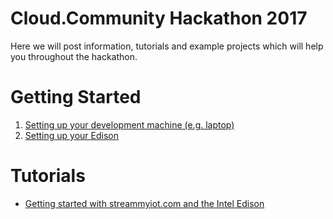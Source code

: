 # Cloud.Community Hackathon 2017

Here we will post information, tutorials and example projects which will help you throughout the hackathon.

Getting Started
===============

1. [Setting up your development machine (e.g. laptop)](../master/Documentation/Dev_Setup.md)
2. [Setting up your Edison](../master/Documentation/Edison_Setup.md)

Tutorials
=========

* [Getting started with streammyiot.com and the Intel Edison](../master/Documentation/Connecting_Your_Device_To_StreamMyIoT.pdf)
